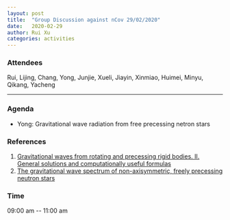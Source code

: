 ```yaml
---
layout: post
title:  "Group Discussion against nCov 29/02/2020"
date:   2020-02-29
author: Rui Xu
categories: activities
---
```



### Attendees

Rui, Lijing, Chang, Yong, Junjie, Xueli, Jiayin, Xinmiao, Huimei, Minyu,
Qikang, Yacheng

---

### Agenda

- Yong: Gravitational wave radiation from free precessing netron stars 

### References

1. [Gravitational waves from rotating and precessing rigid bodies. II. General solutions and computationally useful formulas](https://ui.adsabs.harvard.edu/abs/1980PhRvD..21..891Z/abstract)
2. [The gravitational wave spectrum of non-axisymmetric, freely precessing neutron stars](https://arxiv.org/abs/gr-qc/0411030)


### Time

09:00 am -- 11:00 am
